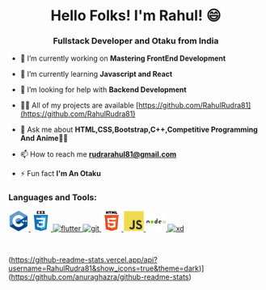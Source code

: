 <h1 align="center">Hello Folks! I'm Rahul! 😄</h1>
<h3 align="center">Fullstack Developer and Otaku from India</h3>

- 🔭 I’m currently working on **Mastering FrontEnd Development**

- 🌱 I’m currently learning **Javascript and React**

- 🤝 I’m looking for help with **Backend Development**

- 👨‍💻 All of my projects are available [https://github.com/RahulRudra81](https://github.com/RahulRudra81)

- 💬 Ask me about **HTML,CSS,Bootstrap,C++,Competitive Programming And Anime🤔😂**

- 📫 How to reach me **rudrarahul81@gmail.com**

- ⚡ Fun fact **I'm An Otaku**


<h3 align="left">Languages and Tools:</h3>
<p align="left"> <a href="https://www.w3schools.com/cpp/" target="_blank"> <img src="https://raw.githubusercontent.com/devicons/devicon/master/icons/cplusplus/cplusplus-original.svg" alt="cplusplus" width="40" height="40"/> </a> <a href="https://www.w3schools.com/css/" target="_blank"> <img src="https://raw.githubusercontent.com/devicons/devicon/master/icons/css3/css3-original-wordmark.svg" alt="css3" width="40" height="40"/> </a> <a href="https://flutter.dev" target="_blank"> <img src="https://www.vectorlogo.zone/logos/flutterio/flutterio-icon.svg" alt="flutter" width="40" height="40"/> </a> <a href="https://git-scm.com/" target="_blank"> <img src="https://www.vectorlogo.zone/logos/git-scm/git-scm-icon.svg" alt="git" width="40" height="40"/> </a> <a href="https://www.w3.org/html/" target="_blank"> <img src="https://raw.githubusercontent.com/devicons/devicon/master/icons/html5/html5-original-wordmark.svg" alt="html5" width="40" height="40"/> </a> <a href="https://developer.mozilla.org/en-US/docs/Web/JavaScript" target="_blank"> <img src="https://raw.githubusercontent.com/devicons/devicon/master/icons/javascript/javascript-original.svg" alt="javascript" width="40" height="40"/> </a>  <a href="https://nodejs.org" target="_blank"> <img src="https://raw.githubusercontent.com/devicons/devicon/master/icons/nodejs/nodejs-original-wordmark.svg" alt="nodejs" width="40" height="40"/> </a>  </a> <a href="https://www.adobe.com/products/xd.html" target="_blank"> <img src="https://cdn.worldvectorlogo.com/logos/adobe-xd.svg" alt="xd" width="40" height="40"/> </a> </p>

<br />

(https://github-readme-stats.vercel.app/api?username=RahulRudra81&show_icons=true&theme=dark)](https://github.com/anuraghazra/github-readme-stats)
